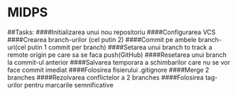 # MIDPS
##Tasks:
####Initializarea unui nou repositoriu
####Configurarea VCS
####Crearea branch-urilor (cel putin 2)
####Commit pe ambele branch-uri(cel putin 1 commit per branch)
####Setarea unui branch to track a remote origin pe care sa se faca push(GitHub)
####Resetarea unui branch la commit-ul anterior
####Salvarea temporara a schimbarilor care nu se vor face commit imediat
####Folosirea fisierului .gitignore
####Merge 2 branches
####Rezolvarea conflictelor a 2 branches
####Folosirea tag-urilor pentru marcarile semnificative